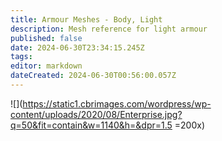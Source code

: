 ```yaml
---
title: Armour Meshes - Body, Light
description: Mesh reference for light armour
published: false
date: 2024-06-30T23:34:15.245Z
tags: 
editor: markdown
dateCreated: 2024-06-30T00:56:00.057Z
---
```


![](https://static1.cbrimages.com/wordpress/wp-content/uploads/2020/08/Enterprise.jpg?q=50&fit=contain&w=1140&h=&dpr=1.5 =200x)